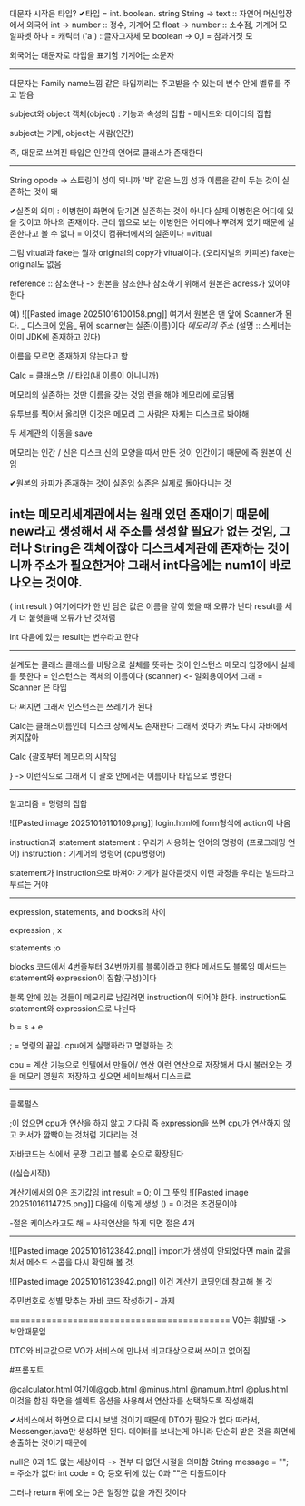 대문자 시작은 타입?
✔타입 = int. boolean. string
String -> text   :: 자연어                            머신입장에서 외국어
int -> number  :: 정수, 기계어                           모
float -> number :: 소수점, 기계어                       모
알파벳 하나 = 캐릭터 ('a')  ::글자그자체                모
boolean -> 0,1 = 참과거짓                                 모

외국어는 대문자로 타입을 표기함
기계어는 소문자

--------------------------------------------------------

대문자는 Family name느낌
같은 타입끼리는 주고받을 수 있는데 변수 안에 벨류를 주고 받음

subject와 object
객체(object) : 기능과 속성의 집합 - 메서드와 데이터의 집합

subject는 기계, object는 사람(인간)

즉, 대문로 쓰여진 타입은 인간의 언어로 클래스가 존재한다

-------------------------------------------------------------

String opode -> 스트링이 성이 되니까 '박' 같은 느낌
성과 이름을 같이 두는 것이 실존하는 것이 돼

✔실존의 의미 : 이병헌이 화면에 담기면 실존하는 것이 아니다
실제 이병헌은 어디에 있을 것이고 하나의 존재이다. 근데 웹으로 보는 이병헌은 어디에나 뿌려져 있기 때문에 실존한다고 볼 수 없다
= 이것이 컴퓨터에서의 실존이다
=vitual

그럼 vitual과 fake는 뭘까
original의 copy가 vitual이다. (오리지널의 카피본)
fake는 original도 없음

reference :: 참조한다 -> 원본을 참조한다
참조하기 위해서 원본은 adress가 있어야 한다

예)
![[Pasted image 20251016100158.png]]
여기서 원본은 맨 앞에 Scanner가 된다. _ 디스크에 있음_
뒤에 scanner는 실존(이름)이다  _메모리의 주소_
(설명 :: 스케너는 이미 JDK에 존재하고 있다)

이름을 모르면 존재하지 않는다고 함

Calc = 클래스명 // 타입(내 이름이 아니니까)

메모리의 실존하는 것만 이름을 갖는 것임
런을 해야 메모리에 로딩됌

유투브를 찍어서 올리면 이것은 메모리 그 사람은 자체는 디스크로 봐야해

두 세계관의 이동을 save

메모리는 인간 / 신은 디스크
신의 모양을 따서 만든 것이 인간이기 때문에 
즉 원본이 신임

✔원본의 카피가 존재하는 것이 실존임
실존은 실제로 돌아다니는 것

int는 메모리세계관에서는 원래 있던 존재이기 때문에 new라고 생성해서 새 주소를 생성할 필요가 없는 것임, 그러나 String은 객체이잖아 디스크세계관에 존재하는 것이니까 주소가 필요한거야 그래서 int다음에는 num1이 바로 나오는 것이야.
------------------------------------------------------------------------------

( int result )
여기에다가 한 번 담은 값은 이름을 같이 했을 때 오류가 난다
result를 세 개 더 붙혓을때 오류가 난 것처럼

int 다음에 있는 result는 변수라고 한다

-------------------------------------------------------

설계도는 클래스
클래스를 바탕으로 실체를 뜻하는 것이 인스턴스
메모리 입장에서 실체를 뜻한다
= 인스턴스는 객체의 이름이다 (scanner) <- 일회용이어서 그래
= Scanner 은 타입

다 써지면 그래서 인스턴스는 쓰레기가 된다

Calc는 클래스이름인데 디스크 상에서도 존재한다
그래서 껏다가 켜도 다시 자바에서 켜지잖아

Calc {괄호부터 메모리의 시작임

} -> 이런식으로 그래서 이 괄호 안에서는 이름이나 타입으로 명한다

-------------------------------------------------------------

알고리즘 = 명령의 집합

![[Pasted image 20251016110109.png]]
login.html에 form형식에  action이 나옴

instruction과 statement
statement : 우리가 사용하는 언어의 명령어 (프로그래밍 언어)
instruction : 기계어의 명령어 (cpu명령어)

statement가 instruction으로 바껴야 기계가 알아듣겟지
이런 과정을 우리는 빌드라고 부르는 거야

---------------------------------------------------------------

expression, statements, and blocks의 차이

expression       ; x

statements       ;o

blocks            코드에서 4번줄부터 34번까지를 블록이라고 한다
             메서드도 블록임
         메서드는 statement와 expression이 집합(구성)이다

블록 안에 있는 것들이 메모리로 남길려면 instruction이 되어야 한다.
instruction도 statement와 expression으로 나뉜다

b = s + e

; = 명령의 끝임. cpu에게 실행하라고 명령하는 것

cpu = 계산 기능으로 인텔에서 만들어/ 연산
이런 연산으로 저장해서 다시 불러오는 것을 메모리
영원히 저장하고 싶으면 세이브해서 디스크로

-------------------------------------------------------------

클록펄스

;이 없으면 cpu가 연산을 하지 않고 기다림
즉 expression을 쓰면 cpu가 연산하지 않고 커서가 깜빡이는 것처럼 기다리는 것

자바코드는 식에서 문장 그리고 블록 순으로 확장된다

((실습시작))

계산기에서의 0은 초기값임
int result = 0; 이 그 뜻임
![[Pasted image 20251016114725.png]]
다음에 이렇게 생성
() = 이것은 조건문이야

-절은 케이스라고도 해 = 사칙연산을 하게 되면 절은 4개


------------------------------------------------------------
![[Pasted image 20251016123842.png]]
import가 생성이 안되었다면 main 값을 쳐서 메소드 스콥을 다시 확인해 볼 것.

![[Pasted image 20251016123942.png]]
이건 계산기 코딩인데 참고해 볼 것


주민번호로 성별 맞추는 자바 코드 작성하기 - 과제



==========================================
VO는 휘발돼 -> 보안때문임

DTO와 비교값으로 VO가 서비스에 만나서 비교대상으로써 쓰이고 없어짐


#프롬포트
  
@calculator.html 여기에@gob.html @minus.html @namum.html @plus.html 이것을 합친 화면을 셀렉트 옵션을 사용해서 연산자를 선택하도록 작성해줘


✔서비스에서 화면으로 다시 보낼 것이기 때문에 DTO가 필요가 없다
따라서, Messenger.java만 생성하면 된다.
데이터를 보내는게 아니라 단순히 받은 것을 화면에 송출하는 것이기 때문에

null은 0과 1도 없는 세상이다 -> 전부 다 없던 시절을 의미함
String message = ""; = 주소가 없다
int code = 0;
등호 뒤에 있는 0과 ""은 디폴트이다

그러나 return 뒤에 오는 0은 일정한 값을 가진 것이다


